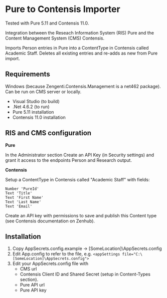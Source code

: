Pure to Contensis Importer
===

Tested with Pure 5.11 and Contensis 11.0.

Integration between the Reseach Information System (RIS) Pure and the Content Management System (CMS) Contensis.

Imports Person entries in Pure into a ContentType in Contensis called Academic Staff. Deletes all existing entries and re-adds as new from Pure import.

Requirements
---
Windows (because Zengenti.Contensis.Management is a net462 package). Can be run on CMS server or locally.

* Visual Studio (to build)
* .Net 4.6.2 (to run)
* Pure 5.11 installation
* Contensis 11.0 installation

RIS and CMS configuration
---

**Pure**

In the Administrator section Create an API Key (in Security settings) and grant it access to the endpoints Person and Research output.

**Contensis**

Setup a ContentType in Contensis called "Academic Staff" with fields:
```
Number 'PureId'
Text 'Title'
Text 'First Name'
Text 'Last Name'
Text 'Email'
```

Create an API key with permissions to save and publish this Content type (see Contensis documentation on Zenhub).

Installation
---

1. Copy AppSecrets.config.example -> [SomeLocation]\AppSecrets.config
2. Edit App.config to refer to the file, e.g. `<appSettings file="C:\[SomeLocation]\AppSecrets.config">`
3. Edit your AppSecrets.config file with
    * CMS url
    * Contensis Client ID and Shared Secret (setup in Content-Types section).
    * Pure API url
    * Pure API key

